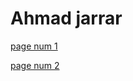 # Ahmad jarrar 
[ page num 1](https://replit.com/@ahmadjarrar/reading-notes#read1.md)

[ page num 2](https://replit.com/@ahmadjarrar/reading-notes#README.md)